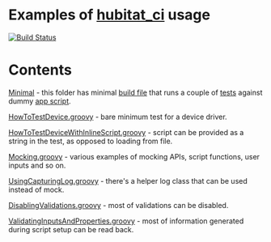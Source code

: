 # Examples of [hubitat_ci](https://github.com/biocomp/hubitat_ci) usage
[![Build Status](https://biocomp.visualstudio.com/HubitatCiRelease/_apis/build/status/hubitat_ci_example%20build?branchName=master)](https://biocomp.visualstudio.com/HubitatCiRelease/_build/latest?definitionId=12&branchName=master)

# Contents
[Minimal](minimal) - this folder has minimal [build file](minimal/build.gradle) that runs a couple of [tests](minimal/src/test.groovy) against dummy [app script](minimal/appscript.groovy).

[HowToTestDevice.groovy](how_to_test/src/HowToTestDevice.groovy) - bare minimum test for a device driver.

[HowToTestDeviceWithInlineScript.groovy](how_to_test/src/HowToTestDeviceWithInlineScript.groovy) - script can be provided as a string in the test, as opposed to loading from file.

[Mocking.groovy](how_to_test/src/Mocking.groovy) - various examples of mocking APIs, script functions, user inputs and so on.

[UsingCapturingLog.groovy](how_to_test/src/UsingCapturingLog.groovy) - there's a helper log class that can be used instead of mock.

[DisablingValidations.groovy](how_to_test/src/DisablingValidations.groovy) - most of validations can be disabled.

[ValidatingInputsAndProperties.groovy](how_to_test/src/ValidatingInputsAndProperties.groovy) - most of information generated during script setup can be read back.
